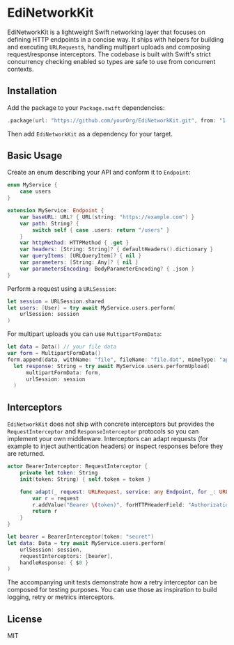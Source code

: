 # EdiNetworkKit

EdiNetworkKit is a lightweight Swift networking layer that focuses on defining HTTP endpoints in a concise way. It ships with helpers for building and executing `URLRequest`s, handling multipart uploads and composing request/response interceptors. The codebase is built with Swift's strict concurrency checking enabled so types are safe to use from concurrent contexts.

## Installation

Add the package to your `Package.swift` dependencies:

```swift
.package(url: "https://github.com/yourOrg/EdiNetworkKit.git", from: "1.0.0")
```

Then add `EdiNetworkKit` as a dependency for your target.

## Basic Usage

Create an enum describing your API and conform it to `Endpoint`:

```swift
enum MyService {
    case users
}

extension MyService: Endpoint {
    var baseURL: URL? { URL(string: "https://example.com") }
    var path: String? {
        switch self { case .users: return "/users" }
    }
    var httpMethod: HTTPMethod { .get }
    var headers: [String: String]? { defaultHeaders().dictionary }
    var queryItems: [URLQueryItem]? { nil }
    var parameters: [String: Any]? { nil }
    var parametersEncoding: BodyParameterEncoding? { .json }
}
```

Perform a request using a `URLSession`:

```swift
let session = URLSession.shared
let users: [User] = try await MyService.users.perform(
    urlSession: session
)
```

For multipart uploads you can use `MultipartFormData`:

```swift
let data = Data() // your file data
var form = MultipartFormData()
form.append(data, withName: "file", fileName: "file.dat", mimeType: "application/octet-stream")
  let response: String = try await MyService.users.performUpload(
      multipartFormData: form,
      urlSession: session
  )
```

## Interceptors

`EdiNetworkKit` does not ship with concrete interceptors but provides the `RequestInterceptor` and `ResponseInterceptor` protocols so you can implement your own middleware. Interceptors can adapt requests (for example to inject authentication headers) or inspect responses before they are returned.

```swift
actor BearerInterceptor: RequestInterceptor {
    private let token: String
    init(token: String) { self.token = token }

    func adapt(_ request: URLRequest, service: any Endpoint, for _: URLSessionProtocol) async throws -> URLRequest {
        var r = request
        r.addValue("Bearer \(token)", forHTTPHeaderField: "Authorization")
        return r
    }
}

let bearer = BearerInterceptor(token: "secret")
let data: Data = try await MyService.users.perform(
    urlSession: session,
    requestInterceptors: [bearer],
    handleResponse: { $0 }
)
```

The accompanying unit tests demonstrate how a retry interceptor can be composed for testing purposes. You can use those as inspiration to build logging, retry or metrics interceptors.

## License

MIT
